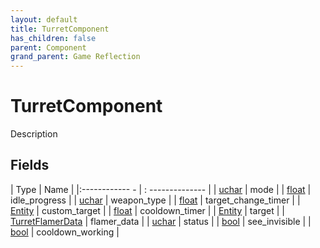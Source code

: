 ```yaml
---
layout: default
title: TurretComponent
has_children: false
parent: Component
grand_parent: Game Reflection
---
```

# TurretComponent
Description 

## Fields
| Type | Name |
|:------------ - | : -------------- |
| [uchar](game-reflection/enums/uchar.md) | mode |
| [float](game-reflection/components/float.md) | idle_progress |
| [uchar](game-reflection/enums/uchar.md) | weapon_type |
| [float](game-reflection/components/float.md) | target_change_timer |
| [Entity](game-reflection/classes/entity.md) | custom_target |
| [float](game-reflection/components/float.md) | cooldown_timer |
| [Entity](game-reflection/classes/entity.md) | target |
| [TurretFlamerData](game-reflection/classes/turret_flamer_data.md) | flamer_data |
| [uchar](game-reflection/enums/uchar.md) | status |
| [bool](game-reflection/components/bool.md) | see_invisible |
| [bool](game-reflection/components/bool.md) | cooldown_working |
